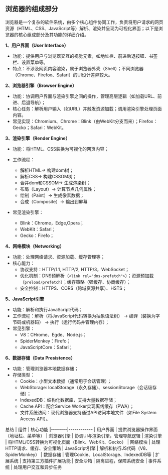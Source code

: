 ## 浏览器的组成部分

浏览器是一个复杂的软件系统，由多个核心组件协同工作，负责将用户请求的网页资源（HTML、CSS、JavaScript等）解析、渲染并呈现为可视化界面；以下是浏览器的核心组成部分及其功能的详细介绍。

**1、用户界面（User Interface）**
- 功能：提供用户与浏览器交互的视觉元素，如地址栏、前进后退按钮、书签栏、设置菜单等。
- 特点：不涉及网页内容渲染，属于浏览器外壳（Shell）；不同浏览器（Chrome、Firefox、Safari）的UI设计差异较大。

**2、浏览器引擎（Browser Engine）**
- 功能：协调用户界面与渲染引擎之间的操作，管理高层逻辑（如加载URL、前进、后退导航）；
- 核心任务：解析用户输入（如URL）并触发资源加载；调用渲染引擎处理页面内容。
- 常见实现：Chromium、Chrome：Blink（由WebKit分支而来）；Firefox：Gecko；Safari：WebKit。

**3、渲染引擎（Render Engine）**
- 功能：将HTML、CSS装换为可视化的网页内容；
- 工作流程：
   - 解析HTML→ 构建dom树；
   - 解析CSS→ 构建CSSOM树；
   - 合并dom和CSSOM→ 生成渲染树；
   - 布局（Layout）→ 计算节点几何属性；
   - 绘制（Paint）→ 生成像素数据；
   - 合成（Composite）→ 输出到屏幕
 
- 常见渲染引擎：
   - Blink：Chrome，Edge,Opera；
   - WebKit：Safari；
   - Gecko：Firefo；
 
**4、网络模块（Networking）**
- 功能：处理网络请求、资源加载、缓存管理等；
- 核心能力：
   - 协议支持：HTTP/1.1, HTTP/2, HTTP/3，WebSocket；
   - 优化机制：DNS预解析（`<link rel="dns-prefetch">`）；资源预加载（`preload/prefetch`）；缓存策略（强缓存、协商缓存）；
   - 安全控制：HTTPS、CORS（跨域资源共享）、HSTS；


**5、JavaScript引擎**
- 功能：解析和执行JavaScript代码；
- 工作流程：解析（将JavaScript代码转换为抽象语法树） → 编译（装换为字节码或机器码） → 执行（运行代码并管理内存）；
- 常见引擎：
   - V8：CHrome、Egde、Node.js；
   - SpiderMonkey：Firefo；
   - JavaScriptCore：Safari；

 **6、数据存储（Data Presistence）**
 - 功能：管理浏览器本地数据存储；
 - 存储类型：
    - Cookie：小型文本数据（通常用于会话管理）；
    - WebStorage: localStorage（永久存储）、sessionStorage（会话级存储）；
    - IndexedDB：结构化数据库，支持大量数据存储；
    - Cache API：配合Service Worker实现离线缓存（PWA）；
    - 文件系统访问：现代浏览器支持通过API访问本地文件（如File System Access API）。
  

总结
| 组件	| 核心功能
|--------|------------
| 用户界面	| 提供浏览器操作界面（地址栏、菜单等）
| 浏览器引擎	| 协调UI与渲染引擎，管理导航逻辑
| 渲染引擎	| 将HTML/CSS转换为可视化页面（Blink、WebKit、Gecko）
| 网络模块	| 处理HTTP请求、缓存、安全策略
| JavaScript引擎	| 解析和执行JS代码（V8、SpiderMonkey）
| 数据存储	| 管理Cookie、LocalStorage、IndexedDB等
| 扩展系统	| 支持第三方插件扩展功能
| 安全沙箱	| 隔离进程，保障系统安全
| 事件系统	| 处理用户交互和异步任务





